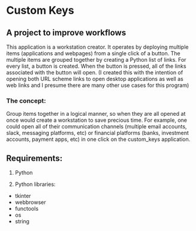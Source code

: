 # Custom Keys

## A project to improve workflows
This application is a workstation creator. It operates by deploying multiple items (applications
and webpages) from a single click of a button. The multiple items are grouped
together by creating a Python list of links. For every list, a button is created.
When the button is pressed, all of the links associated with the button will open.
(I created this with the intention of opening both
URL scheme links to open desktop applications as well as web links
and I presume there are many other use cases for this program)
### The concept:
Group items together in a logical manner, so when they are
all opened at once would create a workstation
to save precious time. For example, one could open
all of their communication channels (multiple email accounts, slack,
messaging platforms, etc) or financial platforms (banks, investment accounts,
payment apps, etc) in one click on the custom_keys application.

## Requirements:
1. Python  
  
2. Python libraries:
  - tkinter
  - webbrowser
  - functools
  - os
  - string
